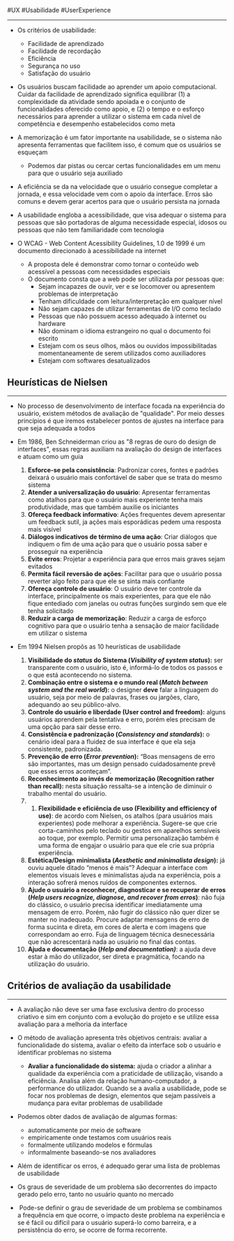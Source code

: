 #UX #Usabilidade #UserExperience

---
- Os critérios de usabilidade:
	- Facilidade de aprendizado
	- Facilidade de recordação
	- Eficiência
	- Segurança no uso
	- Satisfação do usuário
	
- Os usuários buscam facilidade  ao aprender um apoio computacional. Cuidar da facilidade de aprendizado significa equilibrar (1) a complexidade da atividade sendo apoiada e o conjunto de funcionalidades oferecido como apoio, e (2) o tempo e o esforço necessários para aprender a utilizar o sistema em cada nível de competência e desempenho estabelecidos como meta

- A memorização é um fator importante na usabilidade, se o sistema não apresenta ferramentas que facilitem isso, é comum que os usuários se esqueçam
	- Podemos dar pistas ou cercar certas funcionalidades em um menu para que o usuário seja auxiliado

- A eficiência se da na velocidade que o usuário consegue completar a jornada, e essa velocidade vem com o apoio da interface. Erros são comuns e devem gerar acertos para que o usuário persista na jornada

- A usabilidade engloba a acessibilidade, que visa adequar o sistema para pessoas que são portadoras de alguma necessidade especial, idosos ou pessoas que não tem familiaridade com tecnologia

- O WCAG - Web Content Acessibility Guidelines, 1.0 de 1999 é um documento direcionado à acessibilidade na internet
	- A proposta dele é demonstrar como tornar o conteúdo web acessível a pessoas com necessidades especiais
	- O documento consta que a web pode ser utilizada por pessoas que:
		- Sejam incapazes de ouvir, ver e se locomover ou apresentem problemas de interpretação
		- Tenham dificuldade com leitura/interpretação em qualquer nível
		- Não sejam capazes de utilizar ferramentas de I/O como teclado
		- Pessoas que não possuem acesso adequado à internet ou hardware
		- Não dominam o idioma estrangeiro no qual o documento foi escrito
		- Estejam com os seus olhos, mãos ou ouvidos impossibilitadas momentaneamente de serem utilizados como auxiliadores
		- Estejam com softwares desatualizados

## Heurísticas de Nielsen
---

- No processo de desenvolvimento de interface focada na experiência do usuário, existem métodos de avaliação de "qualidade". Por meio desses princípios é que iremos estabelecer pontos de ajustes na interface para que seja adequada a todos

- Em 1986, Ben Schneiderman criou as "8 regras de ouro do design de interfaces", essas regras auxiliam na avaliação do design de interfaces e atuam como um guia
	1. **Esforce-se pela consistência**: Padronizar cores, fontes e padrões deixará o usuário mais confortável de saber que se trata do mesmo sistema
	2. **Atender a universalização do usuário**: Apresentar ferramentas como atalhos para que o usuário mais experiente tenha mais produtividade, mas que também auxilie os iniciantes
	3. **Ofereça feedback informativo**: Ações frequentes devem apresentar um feedback sutil, ja ações mais esporádicas pedem uma resposta mais visível
	4. **Diálogos indicativos de término de uma ação**: Criar diálogos que indiquem o fim de uma ação para que o usuário possa saber e prosseguir na experiência
	5. **Evite erros**: Projetar a experiência para que erros mais graves sejam evitados
	6. **Permita fácil reversão de ações**: Facilitar para que o usuário possa reverter algo feito para que ele se sinta mais confiante
	7. **Ofereça controle de usuário**: O usuário deve ter controle da interface, principalmente os mais experientes, para que ele não fique entediado com janelas ou outras funções surgindo sem que ele tenha solicitado
	8. **Reduzir a carga de memorização**: Reduzir a carga de esforço cognitivo para que o usuário tenha a sensação de maior facilidade em utilizar o sistema

-  Em 1994 Nielsen propôs as 10 heurísticas de usabilidade
	1. **Visibilidade do _status_ do Sistema (_Visibility of system status_):** ser transparente com o usuário, isto é, informá-lo de todos os passos e o que está acontecendo no sistema.
	2. **Combinação entre o sistema e o mundo real (_Match between system and the real world_):** o designer **deve** falar a linguagem do usuário, seja por meio de palavras, frases ou jargões, claro, adequando ao seu público-alvo.
	3. **Controle do usuário e liberdade (User control and freedom):** alguns usuários aprendem pela tentativa e erro, porém eles precisam de uma opção para sair desse erro.
	4. **Consistência e padronização (_Consistency and standards_):** o cenário ideal para a fluidez de sua interface é que ela seja consistente, padronizada.
	5. **Prevenção de erro (_Error prevention_):** “Boas mensagens de erro são importantes, mas um design pensado cuidadosamente prevê que esses erros aconteçam”.
	6. **Reconhecimento ao invés de memorização (Recognition rather than recall):** nesta situação ressalta-se a intenção de diminuir o trabalho mental do usuário.
	7. 1. **Flexibilidade e eficiência de uso (Flexibility and efficiency of use)**: de acordo com Nielsen, os atalhos (para usuários mais experientes) pode melhorar a experiência. Sugere-se que crie corta-caminhos pelo teclado ou gestos em aparelhos sensíveis ao toque, por exemplo. Permitir uma personalização também é uma forma de engajar o usuário para que ele crie sua própria experiência.
	8. **Estética/Design minimalista (_Aesthetic and minimalista design_):** já ouviu aquele ditado “menos é mais”? Adequar a interface com elementos visuais leves e minimalistas ajuda na experiência, pois a interação sofrerá menos ruídos de componentes externos.
	9.  **Ajude o usuário a reconhecer, diagnosticar e se recuperar de erros (_Help users recognize, diagnose, and recover from erros_)**: não fuja do clássico, o usuário precisa identificar imediatamente uma mensagem de erro. Porém, não fugir do clássico não quer dizer se manter no inadequado. Procure adaptar mensagens de erro de forma sucinta e direta, em cores de alerta e com imagens que correspondam ao erro. Fuja de linguagem técnica desnecessária que não acrescentará nada ao usuário no final das contas.
	10. **Ajuda e documentação (_Help and documentation)_**: a ajuda deve estar à mão do utilizador, ser direta e pragmática, focando na utilização do usuário.

## Critérios de avaliação da usabilidade
---

- A avaliação não deve ser uma fase exclusiva dentro do processo criativo e sim em conjunto com a evolução do projeto e se utilize essa avaliação para a melhoria da interface

- O método de avaliação apresenta três objetivos centrais: avaliar a funcionalidade do sistema, avaliar o efeito da interface sob o usuário e identificar problemas no sistema

	- **Avaliar a funcionalidade do sistema:** ajuda o criador a alinhar a qualidade da experiência com a praticidade de utilização, visando a eficiência. Analisa além da relação humano-computador, a performance do utilizador. Quando se a avalia a usabilidade, pode se focar nos problemas de design, elementos que sejam passíveis a mudança para evitar problemas de usabilidade

- Podemos obter dados de avaliação de algumas formas: 
	- automaticamente por meio de software
	- empiricamente onde testamos com usuários reais
	- formalmente utilizando modelos e fórmulas
	- informalmente baseando-se nos avaliadores

- Além de identificar os erros, é adequado gerar uma lista de problemas de usabilidade

- Os graus de severidade de um problema são decorrentes do impacto gerado pelo erro, tanto no usuário quanto no mercado

-  Pode-se definir o grau de severidade de um problema se combinamos a frequência em que ocorre, o impacto deste problema na experiência e se é fácil ou difícil para o usuário superá-lo como barreira, e a persistência do erro, se ocorre de forma recorrente.